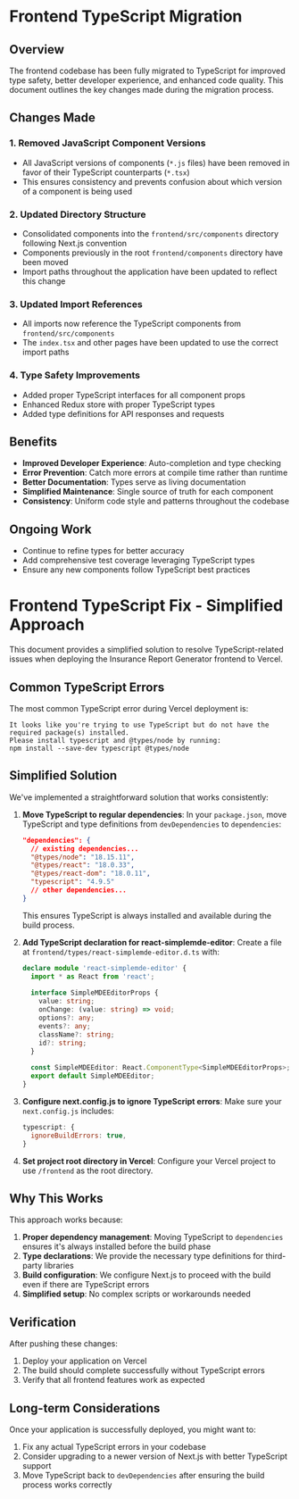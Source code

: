 # Frontend TypeScript Migration

## Overview

The frontend codebase has been fully migrated to TypeScript for improved type safety, better developer experience, and enhanced code quality. This document outlines the key changes made during the migration process.

## Changes Made

### 1. Removed JavaScript Component Versions

- All JavaScript versions of components (`*.js` files) have been removed in favor of their TypeScript counterparts (`*.tsx`)
- This ensures consistency and prevents confusion about which version of a component is being used

### 2. Updated Directory Structure

- Consolidated components into the `frontend/src/components` directory following Next.js convention
- Components previously in the root `frontend/components` directory have been moved
- Import paths throughout the application have been updated to reflect this change

### 3. Updated Import References

- All imports now reference the TypeScript components from `frontend/src/components`
- The `index.tsx` and other pages have been updated to use the correct import paths

### 4. Type Safety Improvements

- Added proper TypeScript interfaces for all component props
- Enhanced Redux store with proper TypeScript types
- Added type definitions for API responses and requests

## Benefits

- **Improved Developer Experience**: Auto-completion and type checking
- **Error Prevention**: Catch more errors at compile time rather than runtime
- **Better Documentation**: Types serve as living documentation
- **Simplified Maintenance**: Single source of truth for each component
- **Consistency**: Uniform code style and patterns throughout the codebase

## Ongoing Work

- Continue to refine types for better accuracy
- Add comprehensive test coverage leveraging TypeScript types
- Ensure any new components follow TypeScript best practices

# Frontend TypeScript Fix - Simplified Approach

This document provides a simplified solution to resolve TypeScript-related issues when deploying the Insurance Report Generator frontend to Vercel.

## Common TypeScript Errors

The most common TypeScript error during Vercel deployment is:

```
It looks like you're trying to use TypeScript but do not have the required package(s) installed.
Please install typescript and @types/node by running:
npm install --save-dev typescript @types/node
```

## Simplified Solution

We've implemented a straightforward solution that works consistently:

1. **Move TypeScript to regular dependencies**:
   In your `package.json`, move TypeScript and type definitions from `devDependencies` to `dependencies`:

   ```json
   "dependencies": {
     // existing dependencies...
     "@types/node": "18.15.11",
     "@types/react": "18.0.33",
     "@types/react-dom": "18.0.11",
     "typescript": "4.9.5"
     // other dependencies...
   }
   ```

   This ensures TypeScript is always installed and available during the build process.

2. **Add TypeScript declaration for react-simplemde-editor**:
   Create a file at `frontend/types/react-simplemde-editor.d.ts` with:

   ```typescript
   declare module 'react-simplemde-editor' {
     import * as React from 'react';
     
     interface SimpleMDEEditorProps {
       value: string;
       onChange: (value: string) => void;
       options?: any;
       events?: any;
       className?: string;
       id?: string;
     }
     
     const SimpleMDEEditor: React.ComponentType<SimpleMDEEditorProps>;
     export default SimpleMDEEditor;
   }
   ```

3. **Configure next.config.js to ignore TypeScript errors**:
   Make sure your `next.config.js` includes:

   ```javascript
   typescript: {
     ignoreBuildErrors: true,
   }
   ```

4. **Set project root directory in Vercel**:
   Configure your Vercel project to use `/frontend` as the root directory.

## Why This Works

This approach works because:

1. **Proper dependency management**: Moving TypeScript to `dependencies` ensures it's always installed before the build phase
2. **Type declarations**: We provide the necessary type definitions for third-party libraries
3. **Build configuration**: We configure Next.js to proceed with the build even if there are TypeScript errors
4. **Simplified setup**: No complex scripts or workarounds needed

## Verification

After pushing these changes:

1. Deploy your application on Vercel
2. The build should complete successfully without TypeScript errors
3. Verify that all frontend features work as expected

## Long-term Considerations

Once your application is successfully deployed, you might want to:

1. Fix any actual TypeScript errors in your codebase
2. Consider upgrading to a newer version of Next.js with better TypeScript support
3. Move TypeScript back to `devDependencies` after ensuring the build process works correctly 